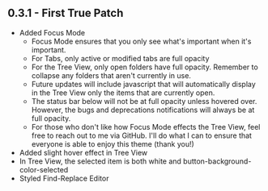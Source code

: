 ## 0.3.1 - First True Patch
* Added Focus Mode
    - Focus Mode ensures that you only see what's important when it's important.
    - For Tabs, only active or modified tabs are full opacity
    - For the Tree View, only open folders have full opacity. Remember to collapse any folders that aren't currently in use.
    - Future updates will include javascript that will automatically display in the Tree View only the items that are currently open.
    - The status bar below will not be at full opacity unless hovered over. However, the bugs and deprecations notifications will always be at full opacity.
    - For those who don't like how Focus Mode effects the Tree View, feel free to reach out to me via GitHub. I'll do what I can to ensure that everyone is able to enjoy this theme (thank you!)
* Added slight hover effect in Tree View
* In Tree View, the selected item is both white and button-background-color-selected
* Styled Find-Replace Editor